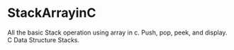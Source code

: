# StackArrayinC
All the basic Stack operation using array in c. Push, pop, peek, and display. C Data Structure Stacks. 
